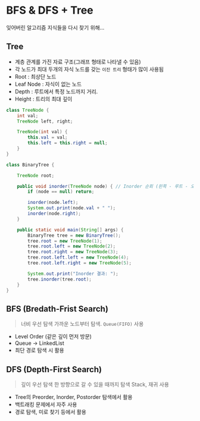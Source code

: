 # BFS & DFS + Tree

잊어버린 알고리즘 지식들을 다시 찾기 위해...

## Tree

- 계층 관계를 가진 자료 구조(그래프 형태로 나타낼 수 있음)
- 각 노드가 최대 두개의 자식 노드를 갖는 `이진 트리` 형태가 많이 사용됨
- Root : 최상단 노드
- Leaf Node : 자식이 없는 노드
- Depth : 루트에서 특정 노드까지 거리.
- Height : 트리의 최대 깊이

```java
class TreeNode {
    int val;
    TreeNode left, right;

    TreeNode(int val) {
        this.val = val;
        this.left = this.right = null;
    }
}

class BinaryTree {

    TreeNode root;

    public void inorder(TreeNode node) { // Inorder 순회 (왼쪽 - 루트 - 오른쪽)
        if (node == null) return;

        inorder(node.left);
        System.out.print(node.val + " ");
        inorder(node.right);
    }

    public static void main(String[] args) {
        BinaryTree tree = new BinaryTree();
        tree.root = new TreeNode(1);
        tree.root.left = new TreeNode(2);
        tree.root.right = new TreeNode(3);
        tree.root.left.left = new TreeNode(4);
        tree.root.left.right = new TreeNode(5);

        System.out.print("Inorder 결과: ");
        tree.inorder(tree.root);
    }
}
```

## BFS (Bredath-Frist Search)

> 너비 우선 탐색
> 가까운 노드부터 탐색. `Queue(FIFO)` 사용

- Level Order (같은 깊이 먼저 방문)
- Queue -> LinkedList
- 최단 경로 탐색 시 활용

## DFS (Depth-First Search)

> 깊이 우선 탐색
> 한 방향으로 갈 수 있을 때까지 탐색
> Stack, 재귀 사용

- Tree의 Preorder, Inorder, Postorder 탐색에서 활용
- 백트래킹 문제에서 자주 사용
- 경로 탐색, 미로 찾기 등에서 활용

